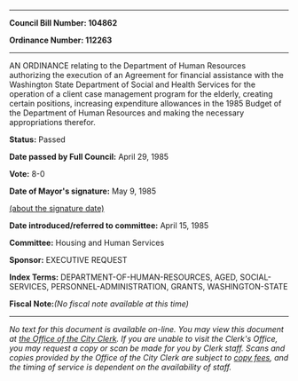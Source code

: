

********

**Council Bill Number: 104862**
   
**Ordinance Number: 112263**
********

 AN ORDINANCE relating to the Department of Human Resources authorizing the execution of an Agreement for financial assistance with the Washington State Department of Social and Health Services for the operation of a client case management program for the elderly, creating certain positions, increasing expenditure allowances in the 1985 Budget of the Department of Human Resources and making the necessary appropriations therefor.

**Status:** Passed
   
**Date passed by Full Council:** April 29, 1985
   
**Vote:** 8-0
   
**Date of Mayor's signature:** May 9, 1985
   
[(about the signature date)](/~public/approvaldate.htm)
   
   
   
**Date introduced/referred to committee:** April 15, 1985
   
**Committee:** Housing and Human Services
   
**Sponsor:** EXECUTIVE REQUEST
   
   
**Index Terms:** DEPARTMENT-OF-HUMAN-RESOURCES, AGED, SOCIAL-SERVICES, PERSONNEL-ADMINISTRATION, GRANTS, WASHINGTON-STATE

**Fiscal Note:**_(No fiscal note available at this time)_
********

_No text for this document is available on-line. You may view this document at [the Office of the City Clerk](http://www.seattle.gov/leg/clerk/contactUs.htm). If you are unable to visit the Clerk's Office, you may request a copy or scan be made for you by Clerk staff. Scans and copies provided by the Office of the City Clerk are subject to [copy fees](http://clerk.seattle.gov/~public/clerkfees.htm), and the timing of service is dependent on the availability of staff._

